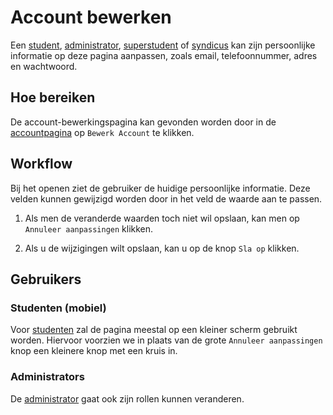 # Account bewerken


Een [student](../../users/student.md), [administrator](../../users/admin.md), [superstudent](../../users/superstudent.md)
of [syndicus](../../users/syndicus.md) kan zijn persoonlijke informatie op deze pagina aanpassen, zoals email, telefoonnummer, adres en wachtwoord.

## Hoe bereiken

De account-bewerkingspagina kan gevonden worden door in de [accountpagina](account.md) op `Bewerk Account` te klikken.

## Workflow

Bij het openen ziet de gebruiker de huidige persoonlijke informatie.
Deze velden kunnen gewijzigd worden door in het veld de waarde aan te passen.

1. Als men de veranderde waarden toch niet wil opslaan, kan men op `Annuleer aanpassingen` klikken.

2. Als u de wijzigingen wilt opslaan, kan u op de knop `Sla op` klikken.

## Gebruikers

### Studenten (mobiel)

Voor [studenten](../../users/student.md) zal de pagina meestal op een kleiner scherm gebruikt worden.
Hiervoor voorzien we in plaats van de grote `Annuleer aanpassingen` knop een kleinere knop met een kruis in.

### Administrators

De [administrator](../../users/admin.md) gaat ook zijn rollen kunnen veranderen.
